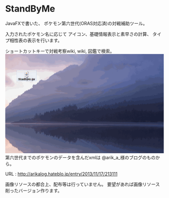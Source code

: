 # StandByMe
JavaFXで書いた、
ポケモン第六世代(ORAS対応済)の対戦補助ツール。

入力されたポケモン名に応じて
アイコン、基礎情報表示と素早さの計算、
タイプ相性表の表示を行います。

ショートカットキーで対戦考察wiki, wiki, 図鑑で検索。
![image_alt_text](https://github.com/KingC100/StandByMe/blob/master/aiee.gif?raw=true)</a>
第六世代までのポケモンのデータを含んだxmlは
@arik_a_様のブログのものから。

URL : http://arikalog.hateblo.jp/entry/2013/11/17/213111

画像リソースの都合上、配布等は行っていません。
要望があれば画像リソース削ったバージョン作ります。
